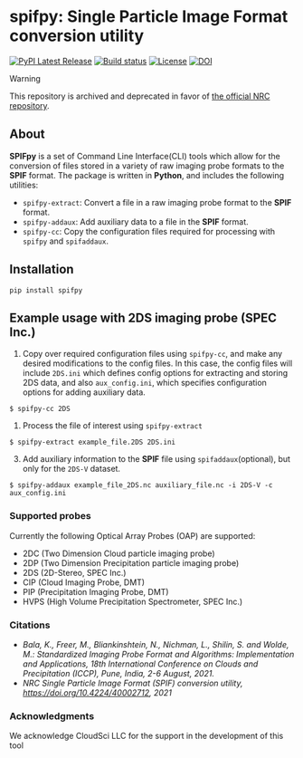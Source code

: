 # spifpy: Single Particle Image Format conversion utility

[![PyPI Latest Release](https://img.shields.io/pypi/v/spifpy.svg)](https://pypi.org/project/spifpy/)
[![Build status](https://github.com/GraupelLabs/spifpy/actions/workflows/ci.yml/badge.svg)](https://github.com/GraupelLabs/spifpy/actions/workflows/ci.yml?query=branch%3Amain)
[![License](https://img.shields.io/github/license/GraupelLabs/spifpy)](https://github.com/GraupelLabs/spifpy/blob/main/LICENSE)
[![DOI](https://zenodo.org/badge/DOI/10.4224/40002712.svg)](https://doi.org/10.4224/40002712)

> [!WARNING]  
> This repository is archived and deprecated in favor of [the official NRC repository](https://github.com/nrc-cnrc/NRC-SPIFpy).

## About

**SPIFpy** is a set of Command Line Interface(CLI) tools which allow for the conversion of files stored in a
variety of raw imaging probe formats to the **SPIF** format. The package is written in **Python**,
and includes the following utilities:

- `spifpy-extract`: Convert a file in a raw imaging probe format to the **SPIF** format.
- `spifpy-addaux`: Add auxiliary data to a file in the **SPIF** format.
- `spifpy-cc`: Copy the configuration files required for processing with `spifpy` and `spifaddaux`.

## Installation

```
pip install spifpy
```

<a name="usage"></a>
## Example usage with 2DS imaging probe (SPEC Inc.)

1. Copy over required configuration files using `spifpy-cc`, and make any desired modifications to the config files. In this
case, the config files will include `2DS.ini` which defines config options for extracting and storing 2DS data, and
also `aux_config.ini`, which specifies configuration options for adding auxiliary data.

```
$ spifpy-cc 2DS
```

1. Process the file of interest using `spifpy-extract`

```
$ spifpy-extract example_file.2DS 2DS.ini
```

3. Add auxiliary information to the **SPIF** file using `spifaddaux`(optional), but only for the
`2DS-V` dataset.

```
$ spifpy-addaux example_file_2DS.nc auxiliary_file.nc -i 2DS-V -c aux_config.ini
```

<a name="supported-probes"></a>
### Supported probes

Currently the following Optical Array Probes (OAP) are supported:

- 2DC (Two Dimension Cloud particle imaging probe)
- 2DP (Two Dimension Precipitation particle imaging probe)
- 2DS (2D-Stereo, SPEC Inc.)
- CIP (Cloud Imaging Probe, DMT)
- PIP (Precipitation Imaging Probe, DMT)
- HVPS (High Volume Precipitation Spectrometer, SPEC Inc.)

<a name="citation"></a>
### Citations
- <i>Bala, K., Freer, M., Bliankinshtein, N., Nichman, L., Shilin, S. and Wolde, M.: Standardized Imaging Probe Format and Algorithms: Implementation and Applications, 18th International Conference on Clouds and Precipitation (ICCP), Pune, India, 2-6 August, 2021.</i>
- <i>NRC Single Particle Image Format (SPIF) conversion utility, https://doi.org/10.4224/40002712, 2021</i>

<a name="acknowledgment"></a>
### Acknowledgments
We acknowledge CloudSci LLC for the support in the development of this tool
